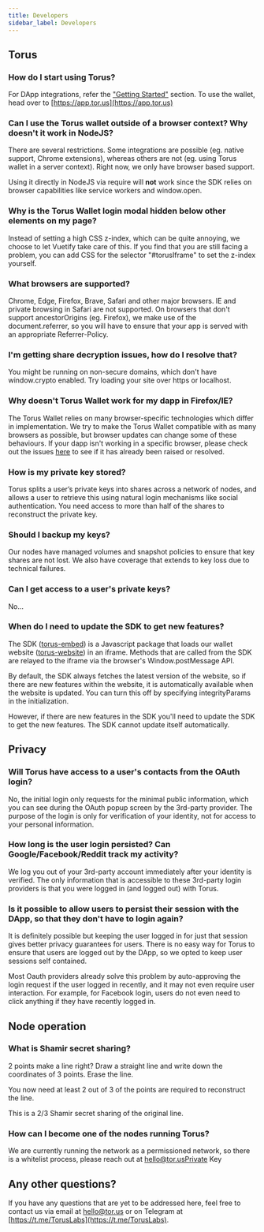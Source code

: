```yaml
---
title: Developers
sidebar_label: Developers
---
```


## Torus

### How do I start using Torus?

For DApp integrations, refer the ["Getting Started"](../../getting-started.md)
section. To use the wallet, head over to
[https://app.tor.us](https://app.tor.us)

### Can I use the Torus wallet outside of a browser context? Why doesn't it work in NodeJS?

There are several restrictions. Some integrations are possible \(eg. native
support, Chrome extensions\), whereas others are not \(eg. using Torus wallet in
a server context\). Right now, we only have browser based support.

Using it directly in NodeJS via require will **not** work since the SDK relies
on browser capabilities like service workers and window.open.

### Why is the Torus Wallet login modal hidden below other elements on my page?

Instead of setting a high CSS z-index, which can be quite annoying, we choose to
let Vuetify take care of this. If you find that you are still facing a problem,
you can add CSS for the selector "\#torusIframe" to set the z-index yourself.

### What browsers are supported?

Chrome, Edge, Firefox, Brave, Safari and other major browsers. IE and private
browsing in Safari are not supported. On browsers that don't support
ancestorOrigins \(eg. Firefox\), we make use of the document.referrer, so you
will have to ensure that your app is served with an appropriate Referrer-Policy.

### I'm getting share decryption issues, how do I resolve that?

You might be running on non-secure domains, which don't have window.crypto
enabled. Try loading your site over https or localhost.

### Why doesn't Torus Wallet work for my dapp in Firefox/IE?

The Torus Wallet relies on many browser-specific technologies which differ in
implementation. We try to make the Torus Wallet compatible with as many browsers
as possible, but browser updates can change some of these behaviours. If your
dapp isn't working in a specific browser, please check out the issues
[here](https://github.com/torusresearch/torus-website/issues) to see if it has
already been raised or resolved.

### How is my private key stored?

Torus splits a user’s private keys into shares across a network of nodes, and
allows a user to retrieve this using natural login mechanisms like social
authentication. You need access to more than half of the shares to reconstruct
the private key.

### Should I backup my keys?

Our nodes have managed volumes and snapshot policies to ensure that key shares
are not lost. We also have coverage that extends to key loss due to technical
failures.

### Can I get access to a user's private keys?

No...

### When do I need to update the SDK to get new features?

The SDK \([torus-embed](https://github.com/torusresearch/torus-embed)\) is a
Javascript package that loads our wallet website
\([torus-website](https://github.com/torusresearch/torus-website)\) in an
iframe. Methods that are called from the SDK are relayed to the iframe via the
browser's Window.postMessage API.

By default, the SDK always fetches the latest version of the website, so if
there are new features within the website, it is automatically available when
the website is updated. You can turn this off by specifying integrityParams in
the initialization.

However, if there are new features in the SDK you'll need to update the SDK to
get the new features. The SDK cannot update itself automatically.

## Privacy

### Will Torus have access to a user's contacts from the OAuth login?

No, the initial login only requests for the minimal public information, which
you can see during the OAuth popup screen by the 3rd-party provider. The purpose
of the login is only for verification of your identity, not for access to your
personal information.

### How long is the user login persisted? Can Google/Facebook/Reddit track my activity?

We log you out of your 3rd-party account immediately after your identity is
verified. The only information that is accessible to these 3rd-party login
providers is that you were logged in \(and logged out\) with Torus.

### Is it possible to allow users to persist their session with the DApp, so that they don't have to login again?

It is definitely possible but keeping the user logged in for just that session
gives better privacy guarantees for users. There is no easy way for Torus to
ensure that users are logged out by the DApp, so we opted to keep user sessions
self contained.

Most Oauth providers already solve this problem by auto-approving the login
request if the user logged in recently, and it may not even require user
interaction. For example, for Facebook login, users do not even need to click
anything if they have recently logged in.

## Node operation

### What is Shamir secret sharing?

2 points make a line right? Draw a straight line and write down the coordinates
of 3 points. Erase the line.

You now need at least 2 out of 3 of the points are required to reconstruct the
line.

This is a 2/3 Shamir secret sharing of the original line.

### How can I become one of the nodes running Torus?

We are currently running the network as a permissioned network, so there is a
whitelist process, please reach out at hello@tor.usPrivate Key

## Any other questions?

If you have any questions that are yet to be addressed here, feel free to
contact us via email at hello@tor.us or on Telegram at
[https://t.me/TorusLabs](https://t.me/TorusLabs).

